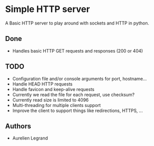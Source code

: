 Simple HTTP server
==================

A Basic HTTP server to play around with sockets and HTTP in python.

## Done

  * Handles basic HTTP GET requests and responses (200 or 404)

## TODO

  * Configuration file and/or console arguments for port, hostname...
  * Handle HEAD HTTP requests
  * Handle favicon and keep-alive requests
  * Currently we read the file for each request, use checksum?
  * Currently read size is limited to 4096
  * Multi-threading for multiple clients support
  * Improve the client to support things like redirections, HTTPS, ...
  
  
## Authors

  * Aurelien Legrand